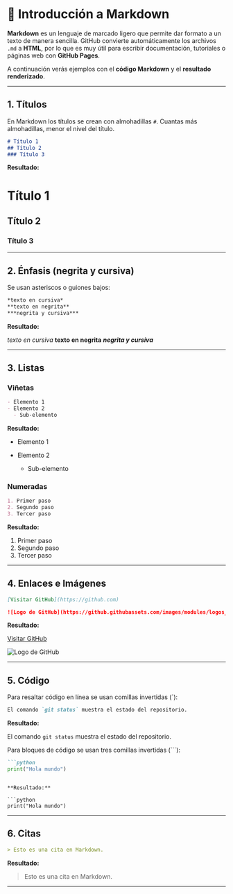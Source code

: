 # 📘 Introducción a Markdown

**Markdown** es un lenguaje de marcado ligero que permite dar formato a un texto de manera sencilla.
GitHub convierte automáticamente los archivos `.md` a **HTML**, por lo que es muy útil para escribir documentación, tutoriales o páginas web con **GitHub Pages**.

A continuación verás ejemplos con el **código Markdown** y el **resultado renderizado**.

---

## 1. Títulos

En Markdown los títulos se crean con almohadillas `#`.
Cuantas más almohadillas, menor el nivel del título.

```md
# Título 1
## Título 2
### Título 3
```

**Resultado:**

# Título 1

## Título 2

### Título 3

---

## 2. Énfasis (negrita y cursiva)

Se usan asteriscos o guiones bajos:

```md
*texto en cursiva*  
**texto en negrita**  
***negrita y cursiva***
```

**Resultado:**

*texto en cursiva*
**texto en negrita**
***negrita y cursiva***

---

## 3. Listas

### Viñetas

```md
- Elemento 1
- Elemento 2
  - Sub-elemento
```

**Resultado:**

* Elemento 1
* Elemento 2

  * Sub-elemento

### Numeradas

```md
1. Primer paso
2. Segundo paso
3. Tercer paso
```

**Resultado:**

1. Primer paso
2. Segundo paso
3. Tercer paso

---

## 4. Enlaces e Imágenes

```md
[Visitar GitHub](https://github.com)  

![Logo de GitHub](https://github.githubassets.com/images/modules/logos_page/GitHub-Mark.png)
```

**Resultado:**

[Visitar GitHub](https://github.com)

![Logo de GitHub](https://github.githubassets.com/images/modules/logos_page/GitHub-Mark.png)

---

## 5. Código

Para resaltar código en línea se usan comillas invertidas (`):

```md
El comando `git status` muestra el estado del repositorio.
```

**Resultado:**

El comando `git status` muestra el estado del repositorio.

Para bloques de código se usan tres comillas invertidas (```):

````md
```python
print("Hola mundo")
````

````

**Resultado:**

```python
print("Hola mundo")
````

---

## 6. Citas

```md
> Esto es una cita en Markdown.
```

**Resultado:**

> Esto es una cita en Markdown.

---
